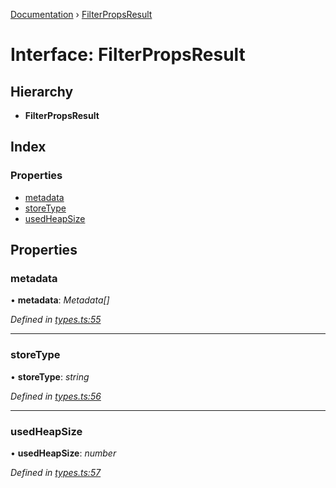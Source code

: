 [Documentation](../README.md) › [FilterPropsResult](filterpropsresult.md)

# Interface: FilterPropsResult

## Hierarchy

* **FilterPropsResult**

## Index

### Properties

* [metadata](filterpropsresult.md#metadata)
* [storeType](filterpropsresult.md#storetype)
* [usedHeapSize](filterpropsresult.md#usedheapsize)

## Properties

###  metadata

• **metadata**: *Metadata[]*

*Defined in [types.ts:55](https://github.com/badbatch/cachemap/blob/f503e0e/packages/core-worker/src/types.ts#L55)*

___

###  storeType

• **storeType**: *string*

*Defined in [types.ts:56](https://github.com/badbatch/cachemap/blob/f503e0e/packages/core-worker/src/types.ts#L56)*

___

###  usedHeapSize

• **usedHeapSize**: *number*

*Defined in [types.ts:57](https://github.com/badbatch/cachemap/blob/f503e0e/packages/core-worker/src/types.ts#L57)*
